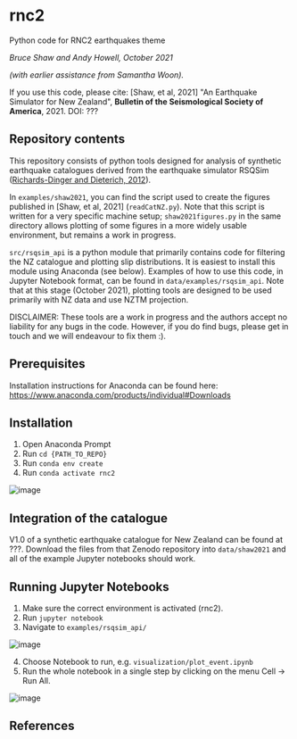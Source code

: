 # rnc2

Python code for RNC2 earthquakes theme

*Bruce Shaw and Andy Howell, October 2021*

*(with earlier assistance from Samantha Woon).*

If you use this code, please cite: 
[Shaw, et al, 2021] "An Earthquake Simulator for New Zealand", **Bulletin of the Seismological Society of America**, 2021. DOI: ???

## Repository contents

This repository consists of python tools designed for analysis of synthetic earthquake catalogues derived from the earthquake simulator RSQSim ([Richards-Dinger and Dieterich, 2012](https://pubs.geoscienceworld.org/ssa/srl/article/83/6/983/315277/RSQSim-Earthquake-Simulator)). 

In `examples/shaw2021`, you can find the script used to create the figures published in [Shaw, et al, 2021] (`readCatNZ.py`). Note that this script is written for a very specific machine setup; `shaw2021figures.py` in the same directory allows plotting of some figures in a more widely usable environment, but remains a work in progress.

`src/rsqsim_api` is a python module that primarily contains code for filtering the NZ catalogue and plotting slip distributions. It is easiest to install this module using Anaconda (see below). Examples of how to use this code, in Jupyter Notebook format, can be found in `data/examples/rsqsim_api`. Note that at this stage (October 2021), plotting tools are designed to be used primarily with NZ data and use NZTM projection.

DISCLAIMER: These tools are a work in progress and the authors accept no liability for any bugs in the code. However, if you do find bugs, please get in touch and we will endeavour to fix them :). 


## Prerequisites

Installation instructions for Anaconda can be found here: <https://www.anaconda.com/products/individual#Downloads>

## Installation

   1. Open Anaconda Prompt
   2. Run `cd {PATH_TO_REPO}`
   3. Run `conda env create`
   4. Run `conda activate rnc2`
   
   ![image](https://user-images.githubusercontent.com/21334474/104807917-68da6e80-5847-11eb-8904-07e4da4f2b1d.png)
   
## Integration of the catalogue

V1.0 of a synthetic earthquake catalogue for New Zealand can be found at ???<INSERT LINK HERE>. Download the files from that Zenodo repository into `data/shaw2021` and all of the example Jupyter notebooks should work.


## Running Jupyter Notebooks
   
   1. Make sure the correct environment is activated (rnc2).
   2. Run `jupyter notebook`
   3. Navigate to `examples/rsqsim_api/`
   
   ![image](https://user-images.githubusercontent.com/21334474/105001742-1c846e00-5a95-11eb-8323-1d53ef98941b.png)
   
   4. Choose Notebook to run, e.g. `visualization/plot_event.ipynb`
   5. Run the whole notebook in a single step by clicking on the menu Cell -> Run All.
   
   ![image](https://user-images.githubusercontent.com/21334474/105001885-50f82a00-5a95-11eb-98a2-bca7760c656a.png)
   
 ## References
   
   
  


